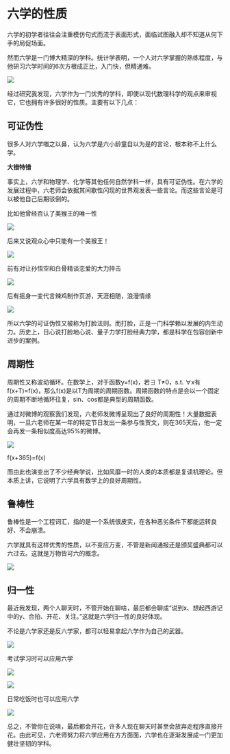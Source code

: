 # 六学的性质

六学的初学者往往会注重模仿句式而流于表面形式，面临试图融入却不知道从何下手的局促场面。

然而六学是一门博大精深的学科。统计学表明，一个人对六学掌握的熟练程度，与他研习六学时间的6次方根成正比，入门快，但精通难。

![](https://pic3.zhimg.com/80/v2-3a106661546aa8696eb4a77331c12a42_hd.jpg)

经过研究我发现，六学作为一门优秀的学科，即使以现代数理科学的观点来审视它，它也拥有许多很好的性质。主要有以下几点：

## 可证伪性

很多人对六学嗤之以鼻，认为六学是六小龄童自以为是的言论，根本称不上什么学。

**大错特错**

事实上，六学和物理学、化学等其他任何自然学科一样，具有可证伪性。在六学的发展过程中，六老师会依据其间歇性闪现的世界观发表一些言论。而这些言论是可以被他自己后期驳倒的。

比如他曾经否认了美猴王的唯一性

![](https://pic2.zhimg.com/80/v2-f48a43235acfd21105e5701d25674dd9_hd.jpg)

后来又说观众心中只能有一个美猴王！

![](https://pic2.zhimg.com/80/v2-7ad8af7820dc08881830e705f290a195_hd.jpg)

前有对让孙悟空和白骨精谈恋爱的大力抨击

![](https://pic3.zhimg.com/v2-c6283f8e106f60d291b72ffacf460e76_b.jpg)

后有摇身一变代言辣鸡制作页游，天涯相随，浪漫情缘

![](https://pic2.zhimg.com/80/v2-99fa74108f7f1581ce53d77e6a1ddcc1_hd.jpg)

所以六学的可证伪性又被称为打脸法则。而打脸，正是一门科学赖以发展的内生动力。历史上，日心说打脸地心说、量子力学打脸经典力学，都是科学在包容创新中进步的案例。

## 周期性

周期性又称波动循环。在数学上，对于函数y=f(x)，若∃ T≠0，s.t. ∀x有f(x+T)=f(x)，那么f(x)是以T为周期的周期函数。周期函数的特点是会以一个固定的周期不断地循环往复，sin、cos都是典型的周期函数。

通过对微博的观察我们发现，六老师发微博呈现出了良好的周期性！大量数据表明，一旦六老师在某一年的特定节日发出一条参与性贺文，则在365天后，他一定会再发一条相似度高达95%的微博。

![](https://pic4.zhimg.com/80/v2-fead0db9e30f7702f3522cb6fd69bb4b_hd.jpg)

f(x+365)=f(x)

而由此也演变出了不少经典学说，比如风靡一时的人类的本质都是复读机理论。但本质上讲，它说明了六学具有数学上的良好周期性。

## 鲁棒性

鲁棒性是一个工程词汇，指的是一个系统很皮实，在各种恶劣条件下都能运转良好、不会崩溃。

六学就具有这样优秀的性质，以不变应万变，不管是新闻通报还是颁奖盛典都可以六过去。这就是万物皆可六的概念。

![](https://pic2.zhimg.com/80/v2-f415345a48e627038097d4fc5548300d_hd.jpg)

## 归一性

最近我发现，两个人聊天时，不管开始在聊啥，最后都会聊成“说到x、想起西游记中的y、合拍、开花、关注。”这就是六学归一性的良好体现。


不论是六学家还是反六学家，都可以轻易拿起六学作为自己的武器。

![](https://pic1.zhimg.com/80/v2-242cdad8a998ea3720d2423dda0e3e7c_hd.jpg)

考试学习时可以应用六学

![](https://pic3.zhimg.com/80/v2-cdf1d9cd99b22a65d070cbe7b7689676_hd.jpg)

![](https://pic4.zhimg.com/80/v2-08fd2bc0964255718748c5b66b3312bf_hd.jpg)

日常吃饭时也可以应用六学

![](https://pic1.zhimg.com/80/v2-dbe1e888f06bd923ade2775fa4b04714_hd.jpg)

总之，不管你在说啥，最后都会开花，许多人现在聊天时甚至会放弃走程序直接开花。由此可见，六老师努力将六学应用在方方面面，六学也在逐渐发展成一门更加健壮坚韧的学科。